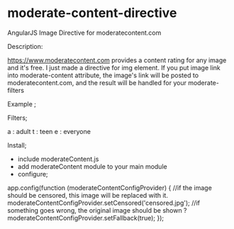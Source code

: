 # moderate-content-directive
AngularJS Image Directive for moderatecontent.com 

Description:

https://www.moderatecontent.com provides a content rating for any image and it's free. I just made a directive for img element.
If you put image link into moderate-content attribute, the image's link will be posted to moderatecontent.com, and the result will be handled for your moderate-filters

Example ;

 <!--<img moderate-content="{{image}}" moderate-filters="a,t">-->

Filters;

a : adult
t : teen
e : everyone

Install;

- include moderateContent.js
- add moderateContent module to your main module
- configure;

app.config(function (moderateContentConfigProvider) {
    //if the image should be censored, this image will be replaced with it.
    moderateContentConfigProvider.setCensored('censored.jpg');
    //if something goes wrong, the original image should be shown ?
    moderateContentConfigProvider.setFallback(true);
  });
  
  
